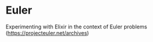 # Euler

Experimenting with Elixir in the context of Euler problems (https://projecteuler.net/archives)
